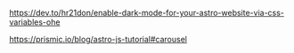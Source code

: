 https://dev.to/hr21don/enable-dark-mode-for-your-astro-website-via-css-variables-ohe

https://prismic.io/blog/astro-js-tutorial#carousel